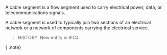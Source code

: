 ﻿A cable segment is a flow segment used to carry electrical power, data, or telecommunications signals.

A cable segment is used to typically join two sections of an electrical network or a network of components carrying the electrical service.

> HISTORY&nbsp; New entity in IFC4

{ .note}
>